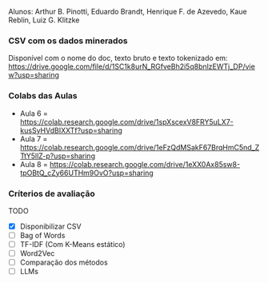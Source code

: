 Alunos: Arthur B. Pinotti, Eduardo Brandt, Henrique F. de Azevedo, Kaue Reblin, Luiz G. Klitzke

### CSV com os dados minerados
Disponível com o nome do doc, texto bruto e texto tokenizado em: https://drive.google.com/file/d/1SC1k8urN_RGfveBh2i5q8bnlzEWTj_DP/view?usp=sharing

### Colabs das Aulas
* Aula 6 = https://colab.research.google.com/drive/1spXscexV8FRY5uLX7-kusSyHVdBIXXTf?usp=sharing
* Aula 7 = https://colab.research.google.com/drive/1eFzQdMSakF67BrqHmC5nd_ZTtY5llZ-p?usp=sharing
* Aula 8 = https://colab.research.google.com/drive/1eXX0Ax85sw8-tpOBtQ_cZy66UTHm9OvO?usp=sharing


### Críterios de avaliação

TODO

- [X] Disponibilizar CSV
- [ ] Bag of Words
- [ ] TF-IDF (Com K-Means estático)
- [ ] Word2Vec
- [ ] Comparação dos métodos
- [ ] LLMs
